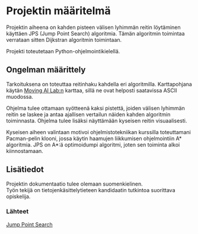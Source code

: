 # Projektin määritelmä
Projektin aiheena on kahden pisteen välisen lyhimmän reitin löytäminen käyttäen JPS (Jump Point Search) algoritmia. Tämän algoritmin toimintaa verrataan sitten Dijkstran algoritmin toimintaan.  

Projekti toteutetaan Python-ohjelmointikielellä.  

## Ongelman määrittely
Tarkoituksena on toteuttaa reitinhaku kahdella eri algoritmilla. Karttapohjana käytän [Moving AI Lab:n](https://www.movingai.com/benchmarks/grids.html) karttaa, sillä ne ovat helposti saatavissa ASCII muodossa.  

Ohjelma tulee ottamaan syötteenä kaksi pistettä, joiden välisen lyhimmän reitin se laskee ja antaa ajallisen vertailun näiden kahden algoritmin toiminnasta. Ohjelma tulee lisäksi näyttämään kyseisen reitin visuaalisesti.

Kyseisen aiheen valintaan motivoi ohjelmistotekniikan kurssilla toteuttamani Pacman-pelin klooni, jossa käytin haamujen liikkumisen ohjelmointiin A* algoritmia. JPS on A*:ä optimoidumpi algoritmi, joten sen toiminta alkoi kiinnostamaan.    

## Lisätiedot
Projektin dokumentaatio tulee olemaan suomenkielinen.  
Työn tekijä on tietojenkäsittelytieteen kandidaatin tutkintoa suorittava opiskelija. 

### Lähteet
[Jump Point Search](http://users.cecs.anu.edu.au/~dharabor/data/papers/harabor-grastien-aaai11.pdf)

